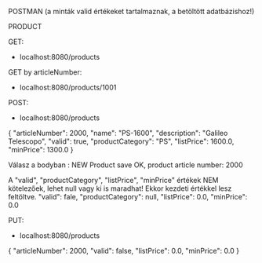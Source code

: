 POSTMAN
(a minták valid értékeket tartalmaznak, a betöltött adatbázishoz!)

PRODUCT

GET:
- localhost:8080/products

GET by articleNumber:

- localhost:8080/products/1001

POST:

- localhost:8080/products

{
"articleNumber": 2000,
"name": "PS-1600",
"description": "Galileo Telescopo",
"valid": true,
"productCategory": "PS",
"listPrice": 1600.0,
"minPrice": 1300.0
}

Válasz a bodyban : NEW Product save OK, product article number: 2000

A "valid", "productCategory", "listPrice", "minPrice" értékek NEM kötelezőek, lehet null vagy ki is maradhat!
Ekkor kezdeti értékkel lesz feltöltve.
"valid": fale, "productCategory": null, "listPrice": 0.0, "minPrice": 0.0

PUT:

- localhost:8080/products

{
"articleNumber": 2000,
"valid": false,
"listPrice": 0.0,
"minPrice": 0.0
}


